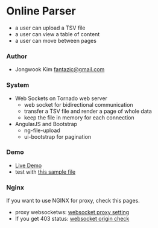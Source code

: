# Online Parser
* a user can upload a TSV file
* a user can view a table of content
* a user can move between pages

### Author
* Jongwook Kim fantazic@gmail.com

### System
* Web Sockets on Tornado web server
    * web socket for bidirectional communication
    * transfer a TSV file and render a page of whole data
    * keep the file in memory for each connection
* AngularJS and Bootstrap
    * ng-file-upload
    * ui-bootstrap for pagination
    
### Demo
* [Live Demo](http://catlog.kr/parser/)
* test with [this sample file](https://github.com/fantazic/online-parser/tree/master/sample/sample.tsv)

### Nginx
If you want to use NGINX for proxy, check this pages.
* proxy websocketws: [websocket proxy setting](https://www.nginx.com/blog/websocket-nginx/)
* If you get 403 status: [websocket origin check](http://stackoverflow.com/questions/24800436/under-tornado-v4-websocket-connections-get-refused-with-403)
